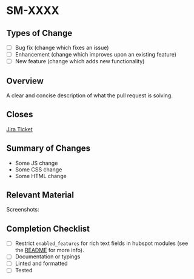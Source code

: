 # SM-XXXX

## Types of Change

- [ ] Bug fix (change which fixes an issue)
- [ ] Enhancement (change which improves upon an existing feature)
- [ ] New feature (change which adds new functionality)

## Overview

<!--  
Add a description of the ticket here, e.g.:

Add widget to checkout to make it easier for users to manage cart
Fix style bug that made some text invisible
-->

A clear and concise description of what the pull request is solving.

## Closes 

[Jira Ticket](https://redswirl.atlassian.net/browse/SM-XXXX)  

## Summary of Changes

<!-- Optional: List of specific changes -->

- Some JS change
- Some CSS change
- Some HTML change

## Relevant Material

<!--
Optional: Screenshots, links, e.g.:

[Other Ticket](https://redswirl.atlassian.net/browse/SM-XXXX)
[Other Pull Request](https://github.com/integrativenutrition/hubspot/pull/)
-->

Screenshots:

## Completion Checklist

- [ ] Restrict `enabled_features` for rich text fields in hubspot modules (see the [README](../README.md) for more info).
- [ ] Documentation or typings
- [ ] Linted and formatted
- [ ] Tested

